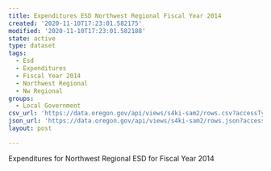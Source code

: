 ```yaml
---
title: Expenditures ESD Northwest Regional Fiscal Year 2014
created: '2020-11-10T17:23:01.582175'
modified: '2020-11-10T17:23:01.582188'
state: active
type: dataset
tags:
  - Esd
  - Expenditures
  - Fiscal Year 2014
  - Northwest Regional
  - Nw Regional
groups:
  - Local Government
csv_url: 'https://data.oregon.gov/api/views/s4ki-sam2/rows.csv?accessType=DOWNLOAD'
json_url: 'https://data.oregon.gov/api/views/s4ki-sam2/rows.json?accessType=DOWNLOAD'
layout: post

---
```

Expenditures for Northwest Regional ESD for Fiscal Year 2014
